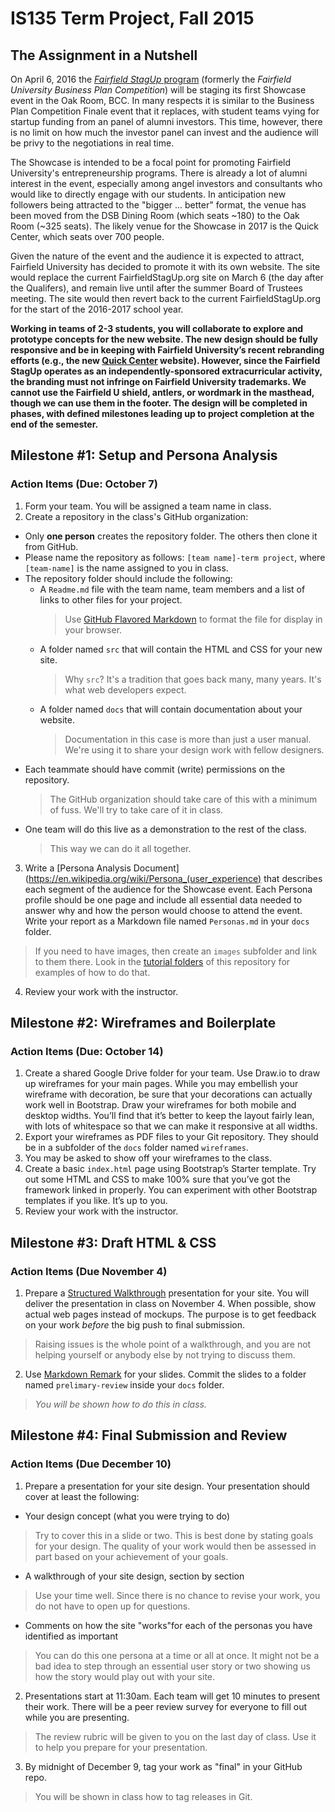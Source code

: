 # IS135 Term Project, Fall 2015

## The Assignment in a Nutshell
On April 6, 2016 the [*Fairfield StagUp* program](http://fairfieldstagup.org) (formerly the *Fairfield University Business Plan Competition*) will be staging its first Showcase event in the Oak Room, BCC. In many respects it is similar to the Business Plan Competition Finale event that it replaces, with student teams vying for startup funding from an panel of alumni investors. This time, however, there is no limit on how much the investor panel can invest and the audience will be privy to the negotiations in real time.

The Showcase is intended to be a focal point for promoting Fairfield University's entrepreneurship programs. There is already a lot of alumni interest in the event, especially among angel investors and consultants who would like to directly engage with our students. In anticipation new followers being attracted to the "bigger ... better" format, the venue has been moved from the DSB Dining Room (which seats ~180) to the Oak Room (~325 seats). The likely venue for the Showcase in 2017 is the Quick Center, which seats over 700 people.

Given the nature of the event and the audience it is expected to attract, Fairfield University has decided to promote it with its own website. The site would replace the current FairfieldStagUp.org site on March 6 (the day after the Qualifers), and remain live until after the summer Board of Trustees meeting. The site would then revert back to the current FairfieldStagUp.org for the start of the 2016-2017 school year.

**Working in teams of 2-3 students, you will collaborate to explore and prototype concepts for the new website. The new design should be fully responsive and be in keeping with Fairfield University’s recent rebranding efforts (e.g., the new [Quick Center](http://quickcenter.fairfield.edu) website). However, since the Fairfield StagUp operates as an independently-sponsored extracurricular activity, the branding must not infringe on Fairfield University trademarks. We cannot use the Fairfield U shield, antlers, or wordmark in the masthead, though we can use them in the footer. The design will be completed in phases, with defined milestones leading up to project completion at the end of the semester.**

## Milestone #1: Setup and Persona Analysis
### Action Items (Due: October 7)

1. Form your team. You will be assigned a team name in class.
2. Create a repository in the class's GitHub organization:
  * Only **one person** creates the repository folder. The others then clone it from GitHub.
  * Please name the repository as follows: `[team name]-term project`, where `[team-name]` is the name assigned to you in class.
  * The repository folder should include the following:
    * A `Readme.md` file with the team name, team members and a list of links to other files for your project.
      >Use [GitHub Flavored Markdown](https://help.github.com/articles/github-flavored-markdown/) to format the file for display in your browser.
    * A folder named `src` that will contain the HTML and CSS for your new site.
      > Why `src`? It's a tradition that goes back many, many years. It's what web developers expect.
    * A folder named `docs` that will contain documentation about your website.
      > Documentation in this case is more than just a user manual. We're using it to share your design work with fellow designers.
  * Each teammate should have commit (write) permissions on the repository.
    > The GitHub organization should take care of this with a minimum of fuss. We'll try to take care of it in class.
  * One team will do this live as a demonstration to the rest of the class.
    >This way we can do it all together.  
3. Write a [Persona Analysis Document](https://en.wikipedia.org/wiki/Persona_(user_experience) that describes each segment of the audience for the Showcase event. Each Persona profile should be one page and include all essential data needed to answer why and how the person would choose to attend the event. Write your report as a Markdown file named `Personas.md` in your `docs` folder.
>If you need to have images, then create an `images` subfolder and link to them there.
> Look in the [tutorial folders](../Tutorials) of this repository for examples of how to do that.  
4. Review your work with the instructor.

## Milestone #2: Wireframes and Boilerplate
### Action Items (Due: October 14)

1. Create a shared Google Drive folder for your team. Use Draw.io to draw up wireframes for your main pages. While you may embellish your wireframe with decoration, be sure that your decorations can actually work well in Bootstrap. Draw your wireframes for both mobile and desktop widths. You’ll find that it’s better to keep the layout fairly lean, with lots of whitespace so that we can make it responsive at all widths.
2. Export your wireframes as PDF files to your Git repository. They should be in a subfolder of the `docs` folder named `wireframes`.
2. You may be asked to show off your wireframes to the class.
3. Create a basic `index.html` page using Bootstrap’s Starter template. Try out some HTML and CSS to make 100% sure that you’ve got the framework linked in properly. You can experiment with other Bootstrap templates if you like. It’s up to you.
4. Review your work with the instructor.

## Milestone #3: Draft HTML & CSS  
### Action Items (Due November 4)

1. Prepare a [Structured Walkthrough](https://drive.google.com/open?id=1NOlW-2fHIueO4xw5aelD_mKvEtryQpEjLahcMh6s86Y) presentation for your site. You will deliver the presentation in class on November 4. When possible, show actual web pages instead of mockups. The purpose is to get feedback on your work *before* the big push to final submission.
> Raising issues is the whole point of a walkthrough, and you are not helping yourself or anybody else by not trying to discuss them.
2. Use [Markdown Remark](https://github.com/gnab/remark) for your slides. Commit the slides to a folder named `prelimary-review` inside your `docs` folder.
> *You will be shown how to do this in class.*

## Milestone #4: Final Submission and Review
### Action Items (Due December 10)
1. Prepare a presentation for your site design. Your presentation should cover at least the following:
  * Your design concept (what you were trying to do)
  > Try to cover this in a slide or two. This is best done by stating goals for your design. The quality of your work would then be assessed in part based on your achievement of your goals.
  * A walkthrough of your site design, section by section
  > Use your time well. Since there is no chance to revise your work, you do not have to open up for questions.  
  * Comments on how the site "works"for each of the personas you have identified as important
  > You can do this one persona at a time or all at once. It might not be a bad idea to step through an essential user story or two showing us how the story would play out with your site.

2. Presentations start at 11:30am. Each team will get 10 minutes to present their work. There will be a peer review survey for everyone to fill out while you are presenting.
  > The review rubric will be given to you on the last day of class. Use it to help you prepare for your presentation.
3. By midnight of December 9, tag your work as "final" in your GitHub repo.
  >You will be shown in class how to tag releases in Git.
